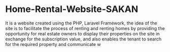 # Home-Rental-Website-SAKAN
It is a website created using the PHP, Laravel Framework, the idea of the site is to facilitate the process of renting and renting homes by providing the opportunity for real estate owners to display their properties on the site in exchange for the subscription value, and also enables the tenant to search for the required property and communicate w
